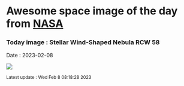 
# Awesome space image of the day from [NASA](https://api.nasa.gov/)

### Today image : Stellar Wind-Shaped Nebula RCW 58
Date : 2023-02-08

![](https://apod.nasa.gov/apod/image/2302/Rcw58_Selby_960.jpg)

<small>Latest update : Wed Feb  8 08:18:28 2023</small>
        